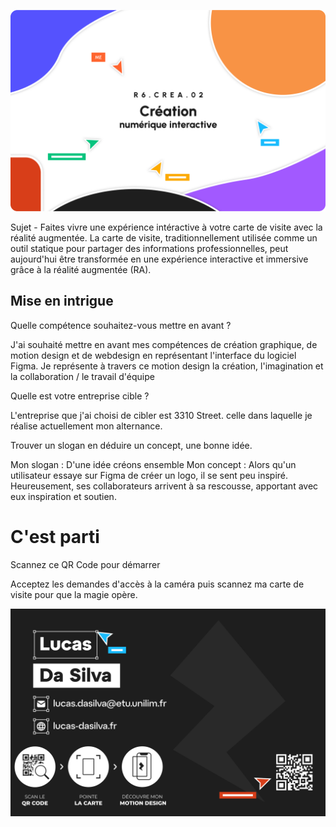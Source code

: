 ![Preview QR Code"](cover.png)

Sujet - Faites vivre une expérience intéractive à votre carte de visite avec la réalité augmentée.
La carte de visite, traditionnellement utilisée comme un outil statique pour partager des informations professionnelles, peut aujourd'hui être transformée en une expérience interactive et immersive grâce à la réalité augmentée (RA).


## Mise en intrigue

Quelle compétence souhaitez-vous mettre en avant ?

J'ai souhaité mettre en avant mes compétences de création graphique, de motion design et de webdesign en représentant l'interface du logiciel Figma.
Je représente à travers ce motion design la création, l'imagination et la collaboration / le travail d'équipe

Quelle est votre entreprise cible ?

L'entreprise que j'ai choisi de cibler est 3310 Street. celle dans laquelle je réalise actuellement mon alternance.

Trouver un slogan en déduire un concept, une bonne idée.

Mon slogan : D'une idée créons ensemble
Mon concept : Alors qu'un utilisateur essaye sur Figma de créer un logo, il se sent peu inspiré. Heureusement, ses collaborateurs arrivent à sa rescousse, apportant avec eux inspiration et soutien.

# C'est parti

Scannez ce QR Code pour démarrer

Acceptez les demandes d'accès à la caméra puis scannez ma carte de visite pour que la magie opère.

![Target Image](carte_de_visite.png)